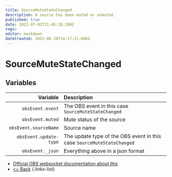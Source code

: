 ```yaml
---
title: SourceMuteStateChanged
description: A source has been muted or unmuted.
published: true
date: 2022-07-03T21:45:20.299Z
tags: 
editor: markdown
dateCreated: 2022-06-28T14:17:21.696Z
---
```


# SourceMuteStateChanged

## Variables

| Variable | Description |
|---------:|:------------|
| `obsEvent.event` | The OBS event in this case `SourceMuteStateChanged`
| `obsEvent.muted` | Mute status of the source
| `obsEvent.sourceName` | Source name
| `obsEvent.update-type` | The update type of the OBS event in this case `SourceMuteStateChanged`
| `obsEvent._json` | Everything above in a json format

* [Official OBS websocket documentation about this](https://github.com/obsproject/obs-websocket/blob/4.x-current/docs/generated/protocol.md#sourcemutestatechanged)
* [<= Back](/en/Broadcasters/OBS/)
{.links-list}